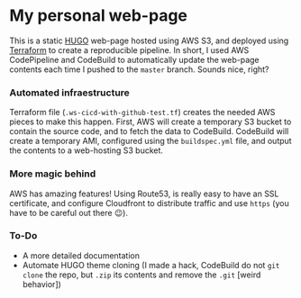 # My personal web-page

This is a static [HUGO](https://gohugo.io) web-page hosted using AWS S3, and
deployed using [Terraform](https://www.terraform.io) to create a reproducible
pipeline. In short, I used AWS CodePipeline and CodeBuild to automatically
update the web-page contents each time I pushed to the `master` branch. Sounds
nice, right? 

### Automated infraestructure

Terraform file (`.ws-cicd-with-github-test.tf`) creates the needed AWS pieces to
make this happen. First, AWS will create a temporary S3 bucket to contain the
source code, and to fetch the data to CodeBuild. CodeBuild will create
a temporary AMI, configured using the `buildspec.yml` file, and output the
contents to a web-hosting S3 bucket. 

### More magic behind

AWS has amazing features! Using Route53, is really easy to have an SSL
certificate, and configure Cloudfront to distribute traffic and use `https` (you
have to be careful out there :wink:).

### To-Do
 - A more detailed documentation
 - Automate HUGO theme cloning (I made a hack, CodeBuild do not `git clone` the
   repo, but `.zip` its contents and remove the `.git` [weird behavior])

